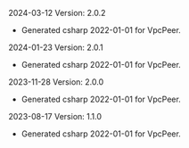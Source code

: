 2024-03-12 Version: 2.0.2
- Generated csharp 2022-01-01 for VpcPeer.

2024-01-23 Version: 2.0.1
- Generated csharp 2022-01-01 for VpcPeer.

2023-11-28 Version: 2.0.0
- Generated csharp 2022-01-01 for VpcPeer.

2023-08-17 Version: 1.1.0
- Generated csharp 2022-01-01 for VpcPeer.

